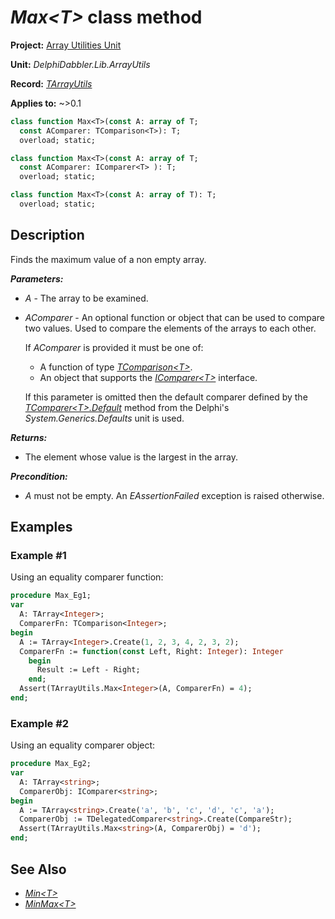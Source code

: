 # _Max\<T\>_ class method

**Project:** [Array Utilities Unit](../API.md)

**Unit:** _DelphiDabbler.Lib.ArrayUtils_

**Record:** [_TArrayUtils_](./TArrayUtils.md)

**Applies to:** ~>0.1

```pascal
class function Max<T>(const A: array of T;
  const AComparer: TComparison<T>): T;
  overload; static;

class function Max<T>(const A: array of T;
  const AComparer: IComparer<T> ): T;
  overload; static;

class function Max<T>(const A: array of T): T;
  overload; static;
```

## Description

Finds the maximum value of a non empty array.

***Parameters:***

* _A_ - The array to be examined.

* _AComparer_ - An optional function or object that can be used to compare two values. Used to compare the elements of the arrays to each other.
    
    If _AComparer_ is provided it must be one of:

    * A function of type [_TComparison\<T\>_](./RTL.md#tcomparisont-function-reference).
    * An object that supports the [_IComparer\<T\>_](./RTL.md#icomparert-interface) interface.

    If this parameter is omitted then the default comparer defined by the [_TComparer\<T\>.Default_](./RTL.md#tcomparertdefault-class-method) method from the Delphi's  _System.Generics.Defaults_ unit is used.

***Returns:***

* The element whose value is the largest in the array.

***Precondition:***

* _A_ must not be empty. An _EAssertionFailed_ exception is raised otherwise.

## Examples

### Example #1

Using an equality comparer function:

```pascal
procedure Max_Eg1;
var
  A: TArray<Integer>;
  ComparerFn: TComparison<Integer>;
begin
  A := TArray<Integer>.Create(1, 2, 3, 4, 2, 3, 2);
  ComparerFn := function(const Left, Right: Integer): Integer
    begin
      Result := Left - Right;
    end;
  Assert(TArrayUtils.Max<Integer>(A, ComparerFn) = 4);
end;
```

### Example #2

Using an equality comparer object:

```pascal
procedure Max_Eg2;
var
  A: TArray<string>;
  ComparerObj: IComparer<string>;
begin
  A := TArray<string>.Create('a', 'b', 'c', 'd', 'c', 'a');
  ComparerObj := TDelegatedComparer<string>.Create(CompareStr);
  Assert(TArrayUtils.Max<string>(A, ComparerObj) = 'd');
end;
```

## See Also

* [_Min\<T\>_](./TArrayUtils-Min.md)
* [_MinMax\<T\>_](./TArrayUtils-MinMax.md)
